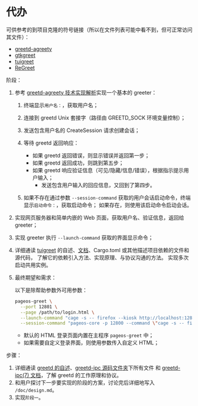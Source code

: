 # 代办

可供参考的到项目克隆的符号链接（所以在文件列表可能中看不到，但可正常访问其文件）：

- [greetd-agreety](/参考/greetd/agreety)
- [gtkgreet](/参考/gtkgreet)
- [tuigreet](/参考/tuigreet)
- [ReGreet](/参考/ReGreet)

阶段：

1. 参考 [greetd-agreety 技术实现解析](/doc/greetd-agreety.md)实现一个基本的 greeter：

   1. 终端显示`用户名：`，获取用户名；
   2. 连接到 greetd Unix 套接字（路径由 GREETD_SOCK 环境变量控制）；
   3. 发送包含用户名的 CreateSession 请求创建会话；
   4. 等待 greetd 返回响应：

      - 如果 greetd 返回错误，则显示错误并返回第一步；
      - 如果 greetd 返回成功，则跳到第五步；
      - 如果 greetd 响应验证信息（可见/隐藏/信息/错误），根据指示提示用户输入；
        - 发送包含用户输入的回应信息，又回到了第四步。

   5. 如果不存在通过参数 `--session-command` 获取的用户会话启动命令，终端显示`启动命令：`，获取启动命令；
      如果存在，则使用该启动命令启动会话。

2. 实现网页服务器和简单内嵌的 Web 页面，获取用户名、验证信息，返回给 greeter；
3. 实现 greeter 执行 `--launch-command` 获取的界面显示命令；
4. 详细通读 [tuigreet](/参考/tuigreet) 的自述、[文档](/doc/tuigreet.md)、Cargo.toml 或其他描述项目依赖的文件和源代码，
   了解它的依赖引入方法、实现原理、与协议沟通的方法。
   实现多次启动共用实例。
5. 最终期望和需求：

   以下是除帮助参数外可用参数：

   ```sh
   pageos-greet \
     --port 12801 \
     --page /path/to/login.html \
     --launch-command "cage -s -- firefox --kiosk http://localhost:12801/login" \
     --session-command "pageos-core -p 12800 --command \"cage -s -- firefox --kiosk --no-remote http://localhost:12800\""
   ```

   - 默认的 HTML 登录页面内置在主程序 `pageos-greet` 中；
   - 如果需要自定义登录界面，则使用参数传入自定义 HTML；

步骤：

1. 详细通读 [greetd 的自述](/参考/greetd/README.md)、[greetd-ipc 源码文件夹](/参考/greetd/greetd_ipc/src/)下所有文件
   和 [greetd-ipc(7) 文档](/参考/greetd/man/greetd-ipc-7.scd)，了解 greetd 的工作原理和协议。
2. 和用户探讨下一步要实现的阶段的方案，讨论完后详细地写入 `/doc/design.md`。
3. 实现`阶段一`。
